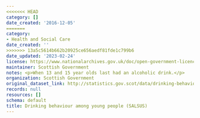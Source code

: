 ```yaml
---
<<<<<<< HEAD
category: []
date_created: '2016-12-05'
=======
category:
- Health and Social Care
date_created: ''
>>>>>>> 13a5c5614b662b20925ce656aedf81fde1c799b6
date_updated: '2023-02-24'
license: https://www.nationalarchives.gov.uk/doc/open-government-licence/version/3/
maintainer: Scottish Government
notes: <p>When 13 and 15 year olds last had an alcoholic drink.</p>
organization: Scottish Government
original_dataset_link: http://statistics.gov.scot/data/drinking-behaviour-among-young-people-salsus
records: null
resources: []
schema: default
title: Drinking behaviour among young people (SALSUS)
---
```


